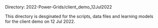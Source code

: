 Directory: 2022-Power-Grids/client_demo_12Jul2022

This directory is desginated for the scripts, data files and learning models for the client demo on 12 Jul 2022.
